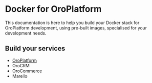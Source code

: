 Docker for OroPlatform
===

This documentation is here to help you build your Docker stack for
OroPlatform development, using pre-built images, specialised for your
development needs.

Build your services
---

* [OroPlatform](oroplatform.md)
* OroCRM
* OroCommerce
* Marello